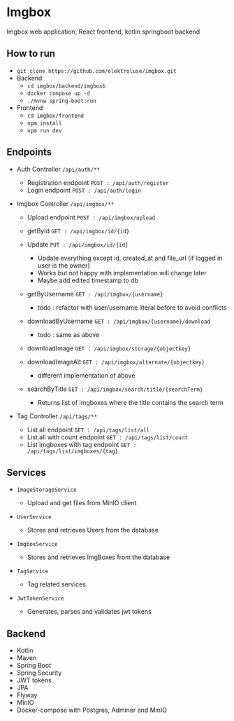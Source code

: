 # Imgbox
 Imgbox web application, React frontend, kotlin springboot backend

## How to run
- `git clone https://github.com/elektroluse/imgbox.git`
- Backend
  - `cd imgbox/backend/imgboxb`
  - `docker compose up -d`
  - `./mvnw spring-boot:run`
- Frontend
  - `cd imgbox/frontend`
  - `npm install`
  - `npm run dev`

 ## Endpoints
 - Auth Controller `/api/auth/**`
     - Registration endpoint `POST : /api/auth/register`
     - Login endpoint `POST : /api/auth/login`
       
- Imgbox Controller `/api/imgbox/**`
    - Upload endpoint `POST : /api/imgbox/upload`
    - getById `GET : /api/imgbox/id/{id}`
    - Update `PUT : /api/imgbox/id/{id}`
      - Update everything except id, created_at and file_url (if logged in user is the owner)
      - Works but not happy with implementation will change later
      - Maybe add edited timestamp to db
    - getByUsername `GET : /api/imgbox/{username}`
      - todo : refactor with user/username literal before to avoid conflicts
        
    - downloadByUsername `GET : /api/imgbox/{username}/download`
      - todo : same as above
        
    - downloadImage `GET : /api/imgbox/storage/{objectkey}`
    - downloadImageAlt `GET : /api/imgbox/alternate/{objectkey}`
      - different implementation of above
    - searchByTitle  `GET : /api/imgbox/search/title/{searchTerm}`
      - Returns list of imgboxes where the title contains the search term 
 
 - Tag Controller `/api/tags/**`
    - List all endpoint `GET : /api/tags/list/all`
    - List all with count endpoint `GET : /api/tags/list/count`
    - List imgboxes with tag endpoint `GET : /api/tags/list/imgboxes/{tag}`
   
## Services
 - `ImageStorageService`
    - Upload and get files from MinIO client

 - `UserService`
    - Stores and retrieves Users from the database

- `ImgboxService`
    - Stores and retrieves ImgBoxes from the database

- `TagService`
  - Tag related services 

- `JwtTokenService`
    - Generates, parses and validates jwt tokens
## Backend
- Kotlin
- Maven
- Spring Boot
- Spring Security
- JWT tokens
- JPA
- Flyway
- MinIO
- Docker-compose with Postgres, Adminer and MinIO
